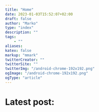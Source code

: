 ```yaml
---
title: "Home"
date: 2023-01-03T15:52:07+02:00
draft: false
author: "Marko"
type: "index"
description: ""
tags:
    - ""
aliases:
katex: false
markup: "mmark"
twitterCreator: ""
twitterSite: ""
twitterImg: "/android-chrome-192x192.png"
ogImage: "/android-chrome-192x192.png"
ogType: "article"
---
```


# Latest post: